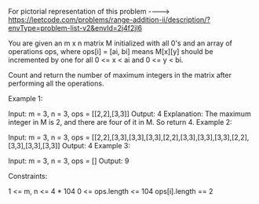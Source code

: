 For pictorial representation of this problem ----> https://leetcode.com/problems/range-addition-ii/description/?envType=problem-list-v2&envId=2j4f2jl6

You are given an m x n matrix M initialized with all 0's and an array of operations ops, where ops[i] = [ai, bi] means M[x][y] should be incremented by one for all 0 <= x < ai and 0 <= y < bi.

Count and return the number of maximum integers in the matrix after performing all the operations.

 

Example 1:


Input: m = 3, n = 3, ops = [[2,2],[3,3]]
Output: 4
Explanation: The maximum integer in M is 2, and there are four of it in M. So return 4.
Example 2:

Input: m = 3, n = 3, ops = [[2,2],[3,3],[3,3],[3,3],[2,2],[3,3],[3,3],[3,3],[2,2],[3,3],[3,3],[3,3]]
Output: 4
Example 3:

Input: m = 3, n = 3, ops = []
Output: 9
 

Constraints:

1 <= m, n <= 4 * 104
0 <= ops.length <= 104
ops[i].length == 2
